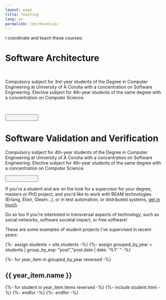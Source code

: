 ```yaml
---
layout: page
title: Teaching
lang: en
permalink: /en/docencia/
---
```


I coordinate and teach these courses:
<div class="card-pannel">
<div class="card">
  <h1 class="card-header">Software Architecture</h1>
  <br/>
  <p>Compulsory subject for 3rd-year students of the Degree in Computer Engineering at University of A Coruña with a concentration on Software Engineering. Elective subject for 4th-year students of the same degree with a concentration on Computer Science.</p>
  <br/>
  <p><button><a href="https://www.udc.es/en/cufie/GD/consulta-guias-docentes/" style="color: white;" target="_blank">Teaching guide</a></button></p>
</div>
<div class="card">
  <h1 class="card-header">Software Validation and Verification</h1>
  <p>Compulsory subject for 4th-year students of the Degree in Computer Engineering at University of A Coruña with a concentration on Software Engineering. Elective subject for 4th-year students of the same degree with a concentration on Computer Science.</p>
  <p><button><a href="https://www.udc.es/en/cufie/GD/consulta-guias-docentes/" style="color: white;" target="_blank">Teaching guide</a></button></p>
</div>
</div>

If you're a student and are on the look for a supervisor for your degree, masters or PhD project, and you'd like to work with BEAM technologies (Erlang, Elixir, Gleam...), or in test automation, or distributed systems, <a href="mailto:lcastro@udc.gal">get in touch</a>.

Do so too if you're interested in transversal aspects of technology, such as social networks, software societal impact, or free software!

<div id="student-projects">These are some examples of student projects I've supervised in recent years:</div>

{%- assign students = site.students -%}
{%- assign grouped_by_year = students | group_by_exp: "post","post.date | date: '%Y' " -%}

{%- for year_item in grouped_by_year reversed -%}
<span style="display: block; ">
  <h2>{{ year_item.name }}</h2>
  {%- for student in year_item.items reversed -%}
    {%- include student.html -%}
  {%- endfor -%}
{%- endfor -%}